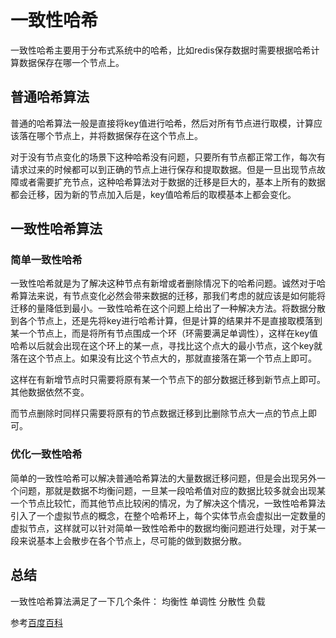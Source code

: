 # 一致性哈希 #
一致性哈希主要用于分布式系统中的哈希，比如redis保存数据时需要根据哈希计算数据保存在哪一个节点上。

## 普通哈希算法 ##
普通的哈希算法一般是直接将key值进行哈希，然后对所有节点进行取模，计算应该落在哪个节点上，并将数据保存在这个节点上。

对于没有节点变化的场景下这种哈希没有问题，只要所有节点都正常工作，每次有请求过来的时候都可以到正确的节点上进行保存和提取数据。但是一旦出现节点故障或者需要扩充节点，这种哈希算法对于数据的迁移是巨大的，基本上所有的数据都会迁移，因为新的节点加入后是，key值哈希后的取模基本上都会变化。

## 一致性哈希算法 ##
### 简单一致性哈希 ###
一致性哈希就是为了解决这种节点有新增或者删除情况下的哈希问题。诚然对于哈希算法来说，有节点变化必然会带来数据的迁移，那我们考虑的就应该是如何能将迁移的量降低到最小。一致性哈希在这个问题上给出了一种解决方法。将数据分散到各个节点上，还是先将key进行哈希计算，但是计算的结果并不是直接取模落到某一个节点上，而是将所有节点围成一个环（环需要满足单调性），这样在key值哈希以后就会出现在这个环上的某一点，寻找比这个点大的最小节点，这个key就落在这个节点上。如果没有比这个节点大的，那就直接落在第一个节点上即可。

这样在有新增节点时只需要将原有某一个节点下的部分数据迁移到新节点上即可。其他数据依然不变。

而节点删除时同样只需要将原有的节点数据迁移到比删除节点大一点的节点上即可。

### 优化一致性哈希 ###
简单的一致性哈希可以解决普通哈希算法的大量数据迁移问题，但是会出现另外一个问题，那就是数据不均衡问题，一旦某一段哈希值对应的数据比较多就会出现某一个节点比较忙，而其他节点比较闲的情况，为了解决这个情况，一致性哈希算法引入了一个虚拟节点的概念，在整个哈希环上，每个实体节点会虚拟出一定数量的虚拟节点，这样就可以针对简单一致性哈希中的数据均衡问题进行处理，对于某一段来说基本上会散步在各个节点上，尽可能的做到数据分散。

## 总结 ##
一致性哈希算法满足了一下几个条件：
均衡性
单调性
分散性
负载

参考[百度百科](http://baike.baidu.com/link?url=QwVdW9ZvXDrw7kIX5AeO-FaIcnTi8UIz5Qz7fVB-S2VCiqOiGTYLtIi-Mw-zIV14u0DbqqmHHBiCpo5qvm0WsK)

